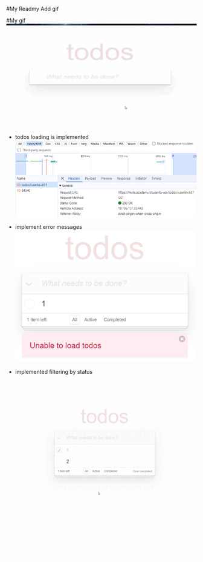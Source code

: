#My Readmy
Add gif

#My gif
![Gif](https://github.com/Galers/Gif-Galers/blob/main/ToDo_App.gif)

- todos loading is implemented<br>
  <img src="https://github.com/Galers/Gif-Galers/blob/main/Load_Todos.jpg">

- implement error messages<br>
  <img src="https://github.com/Galers/Gif-Galers/blob/main/Eror%20load%20todos.jpg">

- implemented filtering by status
  <img src="https://github.com/Galers/Gif-Galers/blob/main/Filter.gif">
